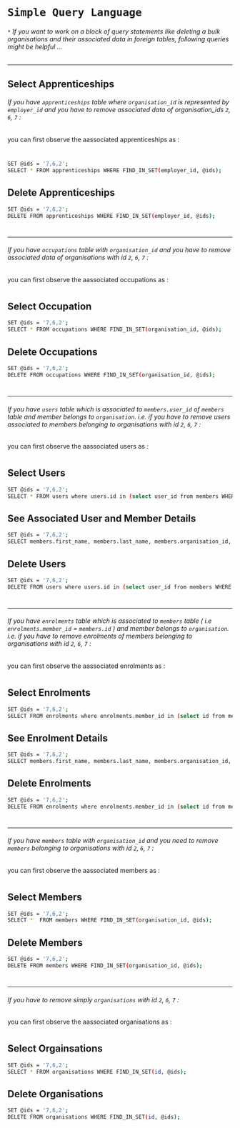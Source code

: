 # `Simple Query Language `
###### `*` If you want to work on a block of query statements like deleting a bulk organisations and their associated data in foreign tables, following queries might be helpful ...
***
## Select Apprenticeships
###### If you have `apprenticeships` table where `organisation_id` is represented by `employer_id` and you have to remove associated data of organisation_ids `2`, `6`, `7` :
you can first observe the aassociated apprenticeships as :
#
```sh
SET @ids = '7,6,2';
SELECT * FROM apprenticeships WHERE FIND_IN_SET(employer_id, @ids);
```

## Delete Apprenticeships

```sh
SET @ids = '7,6,2';
DELETE FROM apprenticeships WHERE FIND_IN_SET(employer_id, @ids);
```
#
#
#
***
###### If you have `occupations` table with `organisation_id` and you have to remove associated data of organisations with id `2`, `6`, `7` :
you can first observe the aassociated occupations as :
#
## Select Occupation

```sh
SET @ids = '7,6,2';
SELECT * FROM occupations WHERE FIND_IN_SET(organisation_id, @ids);
```

## Delete Occupations

```sh
SET @ids = '7,6,2';
DELETE FROM occupations WHERE FIND_IN_SET(organisation_id, @ids);
```
#
#
#
***
###### If you have `users` table which is associated to `members.user_id` of `members` table  and member belongs to `organisation`. i.e. if you have to remove users associated to members belonging to organisations with id `2`, `6`, `7` :
you can first observe the aassociated users as :
#
## Select Users

```sh
SET @ids = '7,6,2';
SELECT * FROM users where users.id in (select user_id from members WHERE FIND_IN_SET(organisation_id, @ids));
```
## See Associated User and Member Details 

```sh
SET @ids = '7,6,2';
SELECT members.first_name, members.last_name, members.organisation_id, users.id as uid from users inner join members on users.id=members.user_id WHERE FIND_IN_SET(organisation_id,@ids));
```

## Delete Users

```sh
SET @ids = '7,6,2';
DELETE FROM users where users.id in (select user_id from members WHERE FIND_IN_SET(organisation_id, @ids));
```

#
#
#
***
###### If you have `enrolments` table which is associated to `members` table ( i.e `enrolments.member_id` = `members.id` )  and member belongs to `organisation`. i.e. if you have to remove enrolments of members belonging to organisations with id `2`, `6`, `7` :
you can first observe the aassociated enrolments as :
#

## Select Enrolments

```sh
SET @ids = '7,6,2';
SELECT FROM enrolments where enrolments.member_id in (select id from members WHERE FIND_IN_SET(organisation_id, @ids));
```
## See Enrolment Details 

```sh
SET @ids = '7,6,2';
SELECT members.first_name, members.last_name, members.organisation_id, enrolments.id as enrolment_id, enrolments.course_id as course_id from enrolments inner join members on members.id=enrolments.member_id WHERE FIND_IN_SET(organisation_id,@ids);
```

## Delete Enrolments

```sh
SET @ids = '7,6,2';
DELETE FROM enrolments where enrolments.member_id in (select id from members WHERE FIND_IN_SET(organisation_id, @ids));
```

#
#
#
***
###### If you have `members` table with `organisation_id` and you need to remove `members` belonging to organisations with id `2`, `6`, `7` :
you can first observe the aassociated members as :
#
## Select Members

```sh
SET @ids = '7,6,2';
SELECT *  FROM members WHERE FIND_IN_SET(organisation_id, @ids);
```

## Delete Members

```sh
SET @ids = '7,6,2';
DELETE FROM members WHERE FIND_IN_SET(organisation_id, @ids);
```

#
#
#
***
###### If you have to remove simply `organisations` with id `2`, `6`, `7` :
you can first observe the aassociated organisations as :
#
## Select Orgainsations

```sh
SET @ids = '7,6,2';
SELECT * FROM organisations WHERE FIND_IN_SET(id, @ids);
```

## Delete Organisations

```sh
SET @ids = '7,6,2';
DELETE FROM organisations WHERE FIND_IN_SET(id, @ids);
```
